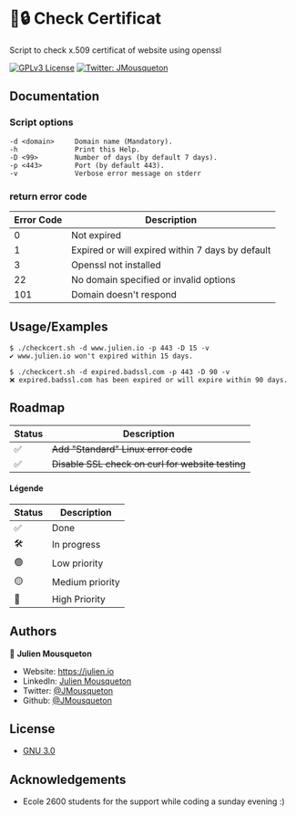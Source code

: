 
# 🔎🔒 Check Certificat 

Script to check x.509 certificat of website using openssl 

[![GPLv3 License](https://img.shields.io/badge/License-GPL%20v3-yellow.svg)](LICENSE)  [![Twitter: JMousqueton](https://img.shields.io/twitter/follow/JMousqueton.svg?style=social)](https://twitter.com/JMousqueton)

## Documentation

### Script options 
```
-d <domain>     Domain name (Mandatory).
-h              Print this Help.
-D <99>         Number of days (by default 7 days).
-p <443>        Port (by default 443).
-v              Verbose error message on stderr
```
### return error code 
| Error Code | Description |
|---|---|
| 0 | Not expired |
| 1 | Expired or will expired within 7 days by default |
| 3 | Openssl not installed  |
| 22 | No domain specified or invalid options |
| 101 | Domain doesn't respond   |

## Usage/Examples

```Shell
$ ./checkcert.sh -d www.julien.io -p 443 -D 15 -v
✔ www.julien.io won't expired within 15 days.

$ ./checkcert.sh -d expired.badssl.com -p 443 -D 90 -v
❌ expired.badssl.com has been expired or will expire within 90 days.
```

## Roadmap

| Status | Description |
|---|---|
| ✅ |~~Add "Standard" Linux error code~~|
| ✅ |~~Disable SSL check on curl for website testing~~|

#### Légende

| Status | Description |
|---|---|
| ✅ | Done |
| 🛠 | In progress  |
| 🟢 | Low priority | 
| 🟡 | Medium priority |
| 🔴 | High Priority |


## Authors

👤 **Julien Mousqueton**

* Website: <https://julien.io>
* LinkedIn: [Julien Mousqueton](https://linkedin.com/in/julienmousqueton)
* Twitter: [@JMousqueton](https://twitter.com/JMousqueton)
* Github: [@JMousqueton](https://github.com/JMousqueton)

## License

* [GNU 3.0](LICENSE)

## Acknowledgements

* Ecole 2600 students for the support while coding a sunday evening :) 
